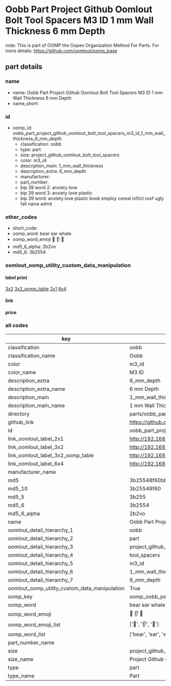 # Oobb Part Project Github Oomlout Bolt Tool Spacers M3 ID 1 mm Wall Thickness 6 mm Depth  

note: This is part of OOMP the Oopen Organization Method For Parts. For more details: https://github.com/oomlout/oomp_base

##  part details
  







### name
* name: Oobb Part Project Github Oomlout Bolt Tool Spacers M3 ID 1 mm Wall Thickness 6 mm Depth
* name_short: 
### id
* oomp_id: oobb_part_project_github_oomlout_bolt_tool_spacers_m3_id_1_mm_wall_thickness_6_mm_depth
  * classification: oobb
  * type: part
  * size: project_github_oomlout_bolt_tool_spacers
  * color: m3_id
  * description_main: 1_mm_wall_thickness
  * description_extra: 6_mm_depth
  * manufacturer: 
  * part_number: 
  * bip 39 word 2: anxiety love
  * bip 39 word 3: anxiety love plastic
  * bip 39 word: anxiety love plastic book employ cereal inflict roof ugly fall naive admit

### other_codes
* short_code: 
* oomp_word: bear ear whale
* oomp_word_emoji :bear: :ear: :whale:
* md5_6_alpha: 2b2vo
* md5_6: 3b2554






### oomlout_oomp_utility_custom_data_manipulation
#### label print
[3x2](http://192.168.1.245:1112/?label=oomp%202b2vo)
[3x2_oomp_table](http://192.168.1.108:1112/?label=oomp%202b2vo)
[2x1](http://192.168.1.242:1112/?label=oomp%202b2vo)
[6x4](http://192.168.1.55:1112/?label=oomp%202b2vo)    

#### link

                              

#### price







### all codes 
| key | value |  
| --- | --- |  
| classification | oobb |  
| classification_name | Oobb |  
| color | m3_id |  
| color_name | M3 ID |  
| description_extra | 6_mm_depth |  
| description_extra_name | 6 mm Depth |  
| description_main | 1_mm_wall_thickness |  
| description_main_name | 1 mm Wall Thickness |  
| directory | parts/oobb_part_project_github_oomlout_bolt_tool_spacers_m3_id_1_mm_wall_thickness_6_mm_depth |  
| github_link | https://github.com/oomlout/oomlout_oomp_part_src/tree/main/parts/oobb_part_project_github_oomlout_bolt_tool_spacers_m3_id_1_mm_wall_thickness_6_mm_depth |  
| id | oobb_part_project_github_oomlout_bolt_tool_spacers_m3_id_1_mm_wall_thickness_6_mm_depth |  
| link_oomlout_label_2x1 | http://192.168.1.242:1112/?label=oomp%202b2vo |  
| link_oomlout_label_3x2 | http://192.168.1.245:1112/?label=oomp%202b2vo |  
| link_oomlout_label_3x2_oomp_table | http://192.168.1.108:1112/?label=oomp%202b2vo |  
| link_oomlout_label_6x4 | http://192.168.1.55:1112/?label=oomp%202b2vo |  
| manufacturer_name |  |  
| md5 | 3b25548f60bbae6c962471994c211850 |  
| md5_10 | 3b25548f60 |  
| md5_5 | 3b255 |  
| md5_6 | 3b2554 |  
| md5_6_alpha | 2b2vo |  
| name | Oobb Part Project Github Oomlout Bolt Tool Spacers M3 ID 1 mm Wall Thickness 6 mm Depth |  
| oomlout_detail_hierarchy_1 | oobb |  
| oomlout_detail_hierarchy_2 | part |  
| oomlout_detail_hierarchy_3 | project_github_bolt |  
| oomlout_detail_hierarchy_4 | tool_spacers |  
| oomlout_detail_hierarchy_5 | m3_id |  
| oomlout_detail_hierarchy_6 | 1_mm_wall_thickness |  
| oomlout_detail_hierarchy_7 | 6_mm_depth |  
| oomlout_oomp_utility_custom_data_manipulation | True |  
| oomp_key | oomp_oobb_part_project_github_oomlout_bolt_tool_spacers_m3_id_1_mm_wall_thickness_6_mm_depth |  
| oomp_word | bear ear whale |  
| oomp_word_emoji | :bear: :ear: :whale: |  
| oomp_word_emoji_list | [':bear:', ':ear:', ':whale:'] |  
| oomp_word_list | ['bear', 'ear', 'whale'] |  
| part_number_name |  |  
| size | project_github_oomlout_bolt_tool_spacers |  
| size_name | Project Github Oomlout Bolt Tool Spacers |  
| type | part |  
| type_name | Part |  
